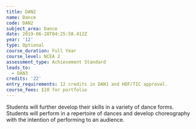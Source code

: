 ```yaml
---
title: DAN2
name: Dance
code: DAN2
subject_area: Dance
date: 2019-06-28T04:25:58.412Z
year: '12'
type: Optional
course_duration: Full Year
course_level: NCEA 2
assessment_type: Achievement Standard
leads_to:
  - DAN3
credits: '22'
entry_requirements: 12 credits in DAN1 and HOF/TIC approval.
course_fees: $10 for portfolio
---
```

Students will further develop their skills in a variety of dance forms. Students will perform in a repertoire of dances and develop choreography with the intention of performing to an audience.
